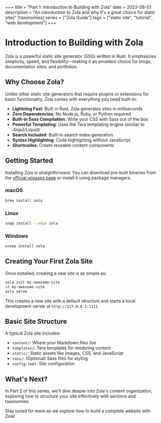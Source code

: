 +++
title = "Part 1: Introduction to Building with Zola"
date = 2023-08-01
description = "An introduction to Zola and why it's a great choice for static sites"
[taxonomies]
series = ["Zola Guide"]
tags = ["static site", "tutorial", "web development"]
+++

# Introduction to Building with Zola

Zola is a powerful static site generator (SSG) written in Rust. It emphasizes simplicity, speed, and flexibility—making it an excellent choice for blogs, documentation sites, and portfolios.

## Why Choose Zola?

Unlike other static site generators that require plugins or extensions for basic functionality, Zola comes with everything you need built-in:

- **Lightning Fast**: Built in Rust, Zola generates sites in milliseconds
- **Zero Dependencies**: No Node.js, Ruby, or Python required
- **Built-in Sass Compilation**: Write your CSS with Sass out of the box
- **Powerful Templating**: Uses the Tera templating engine (similar to Jinja2/Liquid)
- **Search Included**: Built-in search index generation
- **Syntax Highlighting**: Code highlighting without JavaScript
- **Shortcodes**: Create reusable content components

## Getting Started

Installing Zola is straightforward. You can download pre-built binaries from the [official releases page](https://github.com/getzola/zola/releases) or install it using package managers:

### macOS
```bash
brew install zola
```

### Linux
```bash
snap install --edge zola
```

### Windows
```bash
scoop install zola
```

## Creating Your First Zola Site

Once installed, creating a new site is as simple as:

```bash
zola init my-awesome-site
cd my-awesome-site
zola serve
```

This creates a new site with a default structure and starts a local development server at `http://127.0.0.1:1111`.

## Basic Site Structure

A typical Zola site includes:

- `content/`: Where your Markdown files live
- `templates/`: Tera templates for rendering content
- `static/`: Static assets like images, CSS, and JavaScript
- `sass/`: (Optional) Sass files for styling
- `config.toml`: Site configuration

## What's Next?

In Part 2 of this series, we'll dive deeper into Zola's content organization, exploring how to structure your site effectively with sections and taxonomies.

Stay tuned for more as we explore how to build a complete website with Zola!